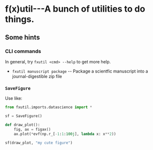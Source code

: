 # f(x)util---A bunch of utilities to do things.


## Some hints

### CLI commands

In general, try `fxutil <cmd> --help` to get more help.

- `fxutil manuscript package` -- Package a scientfic manuscript into a
  journal-digestible zip file

### `SaveFigure`

Use like:

```python
from fxutil.imports.datascience import *

sf = SaveFigure()

def draw_plot():
    fig, ax = figax()
    ax.plot(*evf(np.r_[-1:1:100j], lambda x: x**2))

sf(draw_plot, "my cute figure")
```
